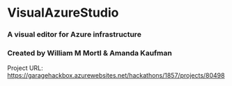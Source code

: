# VisualAzureStudio
### A visual editor for Azure infrastructure
### Created by William M Mortl & Amanda Kaufman
Project URL: https://garagehackbox.azurewebsites.net/hackathons/1857/projects/80498
